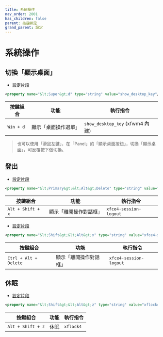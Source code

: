```yaml
---
title: 系統操作
nav_order: 2001
has_children: false
parent: 按鍵綁定
grand_parent: 設定
---
```



# 系統操作


## 切換「顯示桌面」

* [設定片段](https://github.com/samwhelp/ultramarine-xfce-adjustment/tree/main/prototype/main/xfce-config/Main/asset/overlay/etc/skel/.config/xfce4/xfconf/xfce-perchannel-xml/xfce4-keyboard-shortcuts.xml#L215)

``` xml
<property name="&lt;Super&gt;d" type="string" value="show_desktop_key"/>
```

| 按鍵組合           | 功能        | 執行指令             |
| ----------------- | ------------ | -------------------- |
| `Win + d`  | 顯示「桌面操作選單」 | `show_desktop_key` (xfwm4 內建) |

> 也可以使用「滑鼠左鍵」，在「Panel」的「顯示桌面按鈕」，切換「顯示桌面」，可反覆按下做切換。


## 登出

* [設定片段](https://github.com/samwhelp/ultramarine-xfce-adjustment/tree/main/prototype/main/xfce-config/Main/asset/overlay/etc/skel/.config/xfce4/xfconf/xfce-perchannel-xml/xfce4-keyboard-shortcuts.xml#L69)

``` xml
<property name="&lt;Primary&gt;&lt;Alt&gt;Delete" type="string" value="xfce4-session-logout"/>
```

| 按鍵組合           | 功能        | 執行指令             |
| ----------------- | ------------ | -------------------- |
| `Alt + Shift + x`  | 顯示「離開操作對話框」 | `xfce4-session-logout` |

* [設定片段](https://github.com/samwhelp/ultramarine-xfce-adjustment/tree/main/prototype/main/xfce-config/Main/asset/overlay/etc/skel/.config/xfce4/xfconf/xfce-perchannel-xml/xfce4-keyboard-shortcuts.xml#L61)

``` xml
<property name="&lt;Shift&gt;&lt;Alt&gt;x" type="string" value="xfce4-session-logout"/>
```

| 按鍵組合           | 功能        | 執行指令             |
| ----------------- | ------------ | -------------------- |
| `Ctrl + Alt + Delete`  | 顯示「離開操作對話框」 | `xfce4-session-logout` |


## 休眠

* [設定片段](https://github.com/samwhelp/ultramarine-xfce-adjustment/tree/main/prototype/main/xfce-config/Main/asset/overlay/etc/skel/.config/xfce4/xfconf/xfce-perchannel-xml/xfce4-keyboard-shortcuts.xml#L215)

``` xml
<property name="&lt;Shift&gt;&lt;Alt&gt;z" type="string" value="xflock4"/>
```

| 按鍵組合           | 功能        | 執行指令             |
| ----------------- | ------------ | -------------------- |
| `Alt + Shift + z` | 休眠 | `xflock4` |
